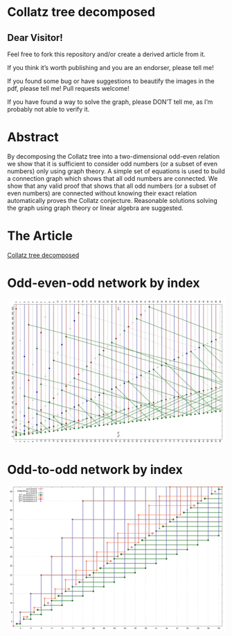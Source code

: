 # Collatz tree decomposed
## Dear Visitor!

Feel free to fork this repository and/or create a derived article from it.

If you think it’s worth publishing and you are an endorser, please tell me!

If you found some bug or have suggestions to beautify the images in the pdf, please tell me! Pull requests welcome!

If you have found a way to solve the graph, please DON’T tell me, as I’m probably not able to verify it.

# Abstract
By decomposing the Collatz tree into a two-dimensional odd-even relation we show that it is sufficient to consider odd numbers (or a subset of even numbers) only using graph theory. A simple set of equations is used to build a connection graph which shows that all odd numbers are connected. We show that any valid proof that shows that all odd numbers (or a subset of even numbers) are connected without knowing their exact relation automatically proves the Collatz conjecture. Reasonable solutions solving the graph using graph theory or linear algebra are suggested.

# The Article
[Collatz tree decomposed](collatz_tree_decomposed.pdf)

# Odd-even-odd network by index
![Odd-even-odd](images/collatz_flow.png)

# Odd-to-odd network by index
![Odd-to-odd](images/collatz_S_tree.png)

